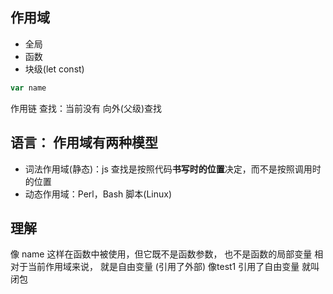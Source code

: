## 作用域
- 全局
- 函数
- 块级(let const)

```js
var name

```
作用链
查找：当前没有 向外(父级)查找

## 语言： 作用域有两种模型
- 词法作用域(静态)：js  查找是按照代码**书写时的位置**决定，而不是按照调用时的位置
- 动态作用域：Perl，Bash 脚本(Linux)

## 理解
像  name 这样在函数中被使用，但它既不是函数参数， 也不是函数的局部变量
相对于当前作用域来说， 就是自由变量 (引用了外部) 像test1 引用了自由变量 就叫 闭包

